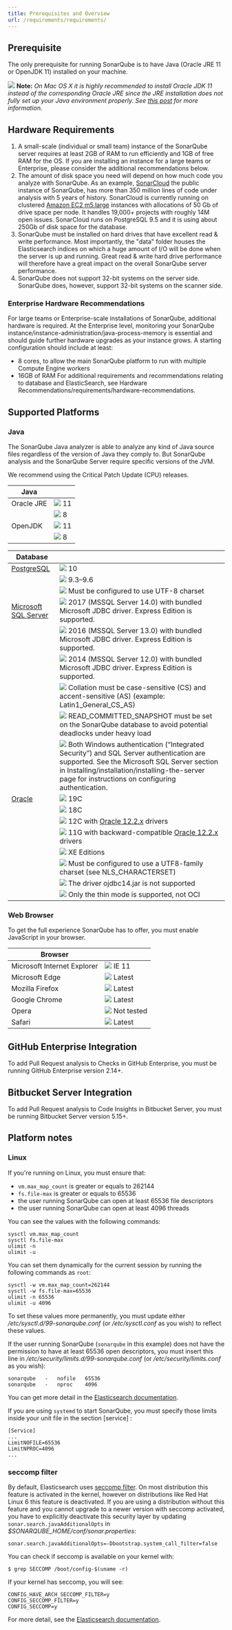 ```yaml
---
title: Prerequisites and Overview
url: /requirements/requirements/
---
```

## Prerequisite
The only prerequisite for running SonarQube is to have Java (Oracle JRE 11 or OpenJDK 11) installed on your machine.

![](/images/exclamation.svg) **Note:** _On Mac OS X it is highly recommended to install Oracle JDK 11 instead of the corresponding Oracle JRE since the JRE installation does not fully set up your Java environment properly. See [this post](http://stackoverflow.com/questions/15624667/mac-osx-java-terminal-version-incorrect) for more information._

## Hardware Requirements
1. A small-scale (individual or small team) instance of the SonarQube server requires at least 2GB of RAM to run efficiently and 1GB of free RAM for the OS. If you are installing an instance for a large teams or Enterprise, please consider the additional recommendations below.
2. The amount of disk space you need will depend on how much code you analyze with SonarQube. As an example, [SonarCloud](https://sonarcloud.io) the public instance of SonarQube, has more than 350 million lines of code under analysis with 5 years of history. SonarCloud is currently running on clustered [Amazon EC2 m5.large](http://aws.amazon.com/ec2/instance-types/) instances with allocations of 50 Gb of drive space per node. It handles 19,000+ projects with roughly 14M open issues. SonarCloud runs on PostgreSQL 9.5 and it is using about 250Gb of disk space for the database.
3. SonarQube must be installed on hard drives that have excellent read & write performance. Most importantly, the "data" folder houses the Elasticsearch indices on which a huge amount of I/O will be done when the server is up and running. Great read & write hard drive performance will therefore have a great impact on the overall SonarQube server performance.
4. SonarQube does not support 32-bit systems on the server side. SonarQube does, however, support 32-bit systems on the scanner side.

### Enterprise Hardware Recommendations
For large teams or Enterprise-scale installations of SonarQube, additional hardware is required. At the Enterprise level, monitoring your SonarQube instance/instance-administration/java-process-memory is essential and should guide further hardware upgrades as your instance grows. A starting configuration should include at least:

* 8 cores, to allow the main SonarQube platform to run with multiple Compute Engine workers
* 16GB of RAM
For additional requirements and recommendations relating to database and ElasticSearch, see Hardware Recommendations/requirements/hardware-recommendations.

## Supported Platforms
### Java
The SonarQube Java analyzer is able to analyze any kind of Java source files regardless of the version of Java they comply to. But SonarQube analysis and the SonarQube Server require specific versions of the JVM.

We recommend using the Critical Patch Update (CPU) releases.

| Java           |                          |
| -------------- | ------------------------ |
| Oracle JRE     | ![](/images/check.svg) 11 |
|                | ![](/images/cross.svg) 8  |
| OpenJDK        | ![](/images/check.svg) 11 |
|                | ![](/images/cross.svg) 8  |

| Database                                                    |                                                                                                                                                                                                                                                                   |
| ----------------------------------------------------------- | ----------------------------------------------------------------------------------------------------------------------------------------------------------------------------------------------------------------------------------------------------------------- |
| [PostgreSQL](http://www.postgresql.org/)                    | ![](/images/check.svg) 10                                                                                                                                                                                                                                  |
|                                                             | ![](/images/check.svg) 9.3–9.6                                                                                                                                                                                                                                         |
|                                                             | ![](/images/exclamation.svg) Must be configured to use UTF-8 charset                                                                                                                                                                                              |
| [Microsoft SQL Server](http://www.microsoft.com/sqlserver/) | ![](/images/check.svg) 2017 (MSSQL Server 14.0) with bundled Microsoft JDBC driver. Express Edition is supported.                                                                                                                                                 |
|                                                             | ![](/images/check.svg) 2016 (MSSQL Server 13.0) with bundled Microsoft JDBC driver. Express Edition is supported.                                                                                                                                                 |
|                                                             | ![](/images/check.svg) 2014 (MSSQL Server 12.0) with bundled Microsoft JDBC driver. Express Edition is supported.                                                                                                                                                 |
|                                                             | ![](/images/exclamation.svg) Collation must be case-sensitive (CS) and accent-sensitive (AS) (example: Latin1_General_CS_AS)                                                                                                                                      |
|                                                             | ![](/images/exclamation.svg) READ_COMMITTED_SNAPSHOT must be set on the SonarQube database to avoid potential deadlocks under heavy load                                                                                                                          |
|                                                             | ![](/images/info.svg) Both Windows authentication (“Integrated Security”) and SQL Server authentication are supported. See the Microsoft SQL Server section in Installing/installation/installing-the-server page for instructions on configuring authentication. |
| [Oracle](http://www.oracle.com/database/)                   | ![](/images/check.svg) 19C                                                                                                                                                                                                                                        |
|                                                             | ![](/images/check.svg) 18C                                                                                                                                                                                                                                        |
|                                                             | ![](/images/check.svg) 12C with [Oracle 12.2.x](http://www.oracle.com/technetwork/database/features/jdbc/jdbc-ucp-122-3110062.html) drivers                                                                                                  |
|                                                             | ![](/images/check.svg) 11G with backward-compatible [Oracle 12.2.x](http://www.oracle.com/technetwork/database/features/jdbc/jdbc-ucp-122-3110062.html) drivers                                                                                                   |
|                                                             | ![](/images/check.svg) XE Editions                                                                                                                           
|                                                             | ![](/images/exclamation.svg) Must be configured to use a UTF8-family charset (see NLS_CHARACTERSET)                                                                                                                                                               |
|                                                             | ![](/images/exclamation.svg) The driver ojdbc14.jar is not supported                                                                                                                                                                                              |
|                                                             | ![](/images/exclamation.svg) Only the thin mode is supported, not OCI                                                                                                                                                                                             |

### Web Browser
To get the full experience SonarQube has to offer, you must enable JavaScript in your browser.

| Browser                     |                                         |
| --------------------------- | --------------------------------------- |
| Microsoft Internet Explorer | ![](/images/check.svg) IE 11            |
| Microsoft Edge              | ![](/images/check.svg) Latest           |
| Mozilla Firefox             | ![](/images/check.svg) Latest           |
| Google Chrome               | ![](/images/check.svg) Latest           |
| Opera                       | ![](/images/exclamation.svg) Not tested |
| Safari                      | ![](/images/check.svg) Latest           |

<!-- sonarqube -->
## GitHub Enterprise Integration
To add Pull Request analysis to Checks in GitHub Enterprise, you must be running GitHub Enterprise version 2.14+.

## Bitbucket Server Integration
To add Pull Request analysis to Code Insights in Bitbucket Server, you must be running Bitbucket Server version 5.15+.
<!-- /sonarqube -->

## Platform notes
### Linux
If you're running on Linux, you must ensure that:

* `vm.max_map_count` is greater or equals to 262144
* `fs.file-max` is greater or equals to 65536
* the user running SonarQube can open at least 65536 file descriptors
* the user running SonarQube can open at least 4096 threads

You can see the values with the following commands:
```
sysctl vm.max_map_count
sysctl fs.file-max
ulimit -n
ulimit -u
```

You can set them dynamically for the current session by running  the following commands as `root`:
```
sysctl -w vm.max_map_count=262144
sysctl -w fs.file-max=65536
ulimit -n 65536
ulimit -u 4096
```

To set these values more permanently, you must update either _/etc/sysctl.d/99-sonarqube.conf_ (or _/etc/sysctl.conf_ as you wish) to reflect these values.

If the user running SonarQube (`sonarqube` in this example) does not have the permission to have at least 65536 open descriptors, you must insert this line in _/etc/security/limits.d/99-sonarqube.conf_ (or _/etc/security/limits.conf_ as you wish):
```
sonarqube   -   nofile   65536
sonarqube   -   nproc    4096
```

You can get more detail in the [Elasticsearch documentation](https://www.elastic.co/guide/en/elasticsearch/reference/5.6/system-config.html).

If you are using `systemd` to start SonarQube, you must specify those limits inside your unit file in the section \[service\] :
```
[Service]
...
LimitNOFILE=65536
LimitNPROC=4096
...
```

### seccomp filter
By default, Elasticsearch uses [seccomp filter](https://www.kernel.org/doc/Documentation/prctl/seccomp_filter.txt). On most distribution this feature is activated in the kernel, however on distributions like Red Hat Linux 6 this feature is deactivated. If you are using a distribution without this feature and you cannot upgrade to a newer version with seccomp activated, you have to explicitly deactivate this security layer by updating `sonar.search.javaAdditionalOpts` in _$SONARQUBE_HOME/conf/sonar.properties_:
```
sonar.search.javaAdditionalOpts=-Dbootstrap.system_call_filter=false
```

You can check if seccomp is available on your kernel with:
```
$ grep SECCOMP /boot/config-$(uname -r)
```

If your kernel has seccomp, you will see:
```
CONFIG_HAVE_ARCH_SECCOMP_FILTER=y
CONFIG_SECCOMP_FILTER=y
CONFIG_SECCOMP=y
```
For more detail, see the [Elasticsearch documentation](https://www.elastic.co/guide/en/elasticsearch/reference/5.6/breaking-changes-5.6.html).
